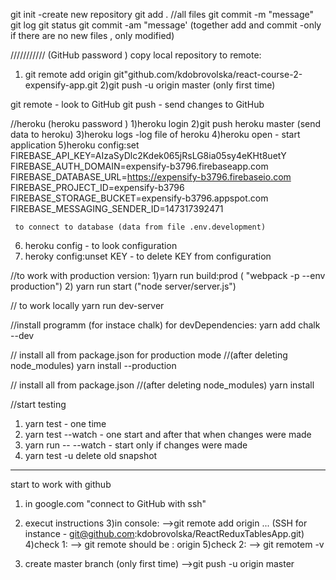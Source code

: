 git init -create new repository
git add .       //all files
git commit -m "message"
git log
git status 
git commit -am "message' (together add and commit -only if there are no new files , only modified)

/////////// (GitHub password )
copy local repository to remote:
1) git remote add origin  git"github.com/kdobrovolska/react-course-2-expensify-app.git
2)git push -u origin master  (only first time)

git remote  - look to GitHub
git push  - send changes to GitHub

//heroku (heroku password )
1)heroku login 
2)git push heroku master    (send data to heroku)
3)heroku logs     -log file of heroku
4)heroku open     - start application
5)heroku config:set  FIREBASE_API_KEY=AIzaSyDlc2Kdek065jRsLG8ia05sy4eKHt8uetY  FIREBASE_AUTH_DOMAIN=expensify-b3796.firebaseapp.com    FIREBASE_DATABASE_URL=https://expensify-b3796.firebaseio.com    FIREBASE_PROJECT_ID=expensify-b3796    FIREBASE_STORAGE_BUCKET=expensify-b3796.appspot.com    FIREBASE_MESSAGING_SENDER_ID=147317392471
     
     to connect to database (data from file .env.development)

6) heroku config  - to look configuration
7) heroky config:unset KEY  - to delete KEY from configuration


//to work with production version:
1)yarn run build:prod       ( "webpack -p --env production")
2) yarn run start           ("node server/server.js")

// to work locally
yarn run dev-server

//install programm (for instace chalk) for devDependencies:
yarn add chalk --dev

// install all from package.json for production mode 
//(after deleting node_modules)
yarn install --production

// install all from package.json 
//(after deleting node_modules)
yarn install

//start testing
1) yarn test   - one time
2) yarn test --watch    - one start and after that when changes were made
3) yarn run -- --watch - start only if changes were made
4) yarn test -u      delete old snapshot



-----------------------
start to work with github
1) in google.com 
     "connect to GitHub with ssh"
2) execut instructions
3)in console:
-->git remote add origin ...
  (SSH for instance - git@github.com:kdobrovolska/ReactReduxTablesApp.git)
4)check 1:
   --> git remote
   should be : origin
5)check 2:
--> git remotem -v

6) create master branch  (only first time)
-->git push -u origin master

